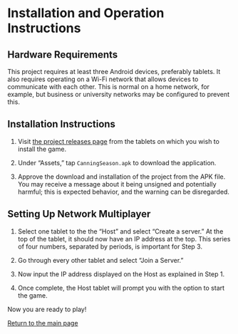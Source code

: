 # Installation and Operation Instructions

## Hardware Requirements

This project requires at least three Android devices, preferably tablets.
It also requires operating on a Wi-Fi network that allows devices
to communicate with each other. This is normal on a home network, for example,
but business or university networks may be configured to prevent this.

## Installation Instructions

1. Visit [the project releases page](https://github.com/RaccoonHandsProductions/CanningSeason/releases) from the tablets on which you wish to install the game.

1. Under &ldquo;Assets,&rdquo; tap `CanningSeason.apk` to download the application.

1. Approve the download and installation of the project from the APK file. 
   You may receive a message about it being unsigned and potentially harmful;
   this is expected behavior, and the warning can be disregarded. 

## Setting Up Network Multiplayer

1. Select one tablet to the the &ldquo;Host&rdquo; and select &ldquo;Create a server.&rdquo;
At the top of the tablet, it should now have an IP address at the top.
This series of four numbers, separated by periods, is important for Step 3.

2. Go through every other tablet and select &ldquo;Join a Server.&rdquo;

3. Now input the IP address displayed on the Host as explained in Step 1.

4. Once complete, the Host tablet will prompt you with the option to start the game.

Now you are ready to play!

[Return to the main page](index.md)